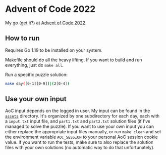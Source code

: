# Advent of Code 2022

My go (get it?) at [Advent of Code 2022](https://adventofcode.com/2022).

## How to run

Requires Go 1.19 to be installed on your system.

Makefile should do all the heavy lifting. If you want to build and run everything, just do `make all`.

Run a specific puzzle solution:
```bash
make day([0-1][0-9])|(2[0-4])
```

## Use your own input
AoC input depends on the logged in user. My input can be found in the [`assets`](assets) directory. It's organized by one subdirectory for each day, each with a `input.txt` input file, and `part1.txt` and `part2.txt` solution files (if I've managed to solve the puzzle). If you want to use your own input you can either replace the appropriate input files manually, or run `make clean` and set the environment variable `AOC_SESSION` to your personal AoC session cookie value. If you want to run the tests, make sure to also replace the solution files with your own solutions (no automatic way to do that unfortunately).